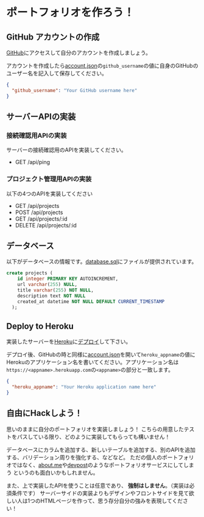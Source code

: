 # ポートフォリオを作ろう！

## GitHub アカウントの作成
[GitHub](https://github.com/)にアクセスして自分のアカウントを作成しましょう。

アカウントを作成したら[account.json](./account.json)の`github_username`の値に自身のGitHubのユーザー名を記入して保存してください。

```json
{
  "github_username": "Your GitHub username here"
}
```

## サーバーAPIの実装

### 接続確認用APIの実装
サーバーの接続確認用のAPIを実装してください。

- GET /api/ping

### プロジェクト管理用APIの実装

以下の4つのAPIを実装してください
- GET /api/projects
- POST /api/projects
- GET /api/projects/:id
- DELETE /api/projects/:id

## データベース
以下がデータベースの情報です。[database.sql](./database.sql)にファイルが提供されています。

```sql
create projects (
    id integer PRIMARY KEY AUTOINCREMENT,
    url varchar(255) NULL,
    title varchar(255) NOT NULL,
    description text NOT NULL
    created_at datetime NOT NULL DEFAULT CURRENT_TIMESTAMP
  );
```

## Deploy to Heroku
実装したサーバーを[Heroku](https://heroku.com)に[デプロイ](https://devcenter.heroku.com/categories/deployment)して下さい。

デプロイ後、GitHubの時と同様に[account.json](./account.json)を開いて`heroku_appname`の値にHerokuのアプリケーション名を書いてください。アプリケーション名は`https://<appname>.herokuapp.com`の`<appname>`の部分と一致します。

```json
{
  "heroku_appname": "Your Heroku application name here"
}
```

## 自由にHackしよう！
思いのままに自分のポートフォリオを実装しましょう！
こちらの用意したテストをパスしている限り、どのように実装してもらっても構いません！

データベースにカラムを追加する、新しいテーブルを追加する、別のAPIを追加する、バリデーション周りを強化する、などなど。
ただの個人のポートフォリオではなく、[about.me](https://about.me)や[devpost](http://devpost.com)のようなポートフォリオサービスにしてしまう というのも面白いかもしれません。

また、上で実装したAPIを使うことは任意であり、 **強制はしません**。（実装は必須条件です）
サーバーサイドの実装よりもデザインやフロントサイドを見て欲しい人は1つのHTMLページを作って、思う存分自分の強みを表現してください！

